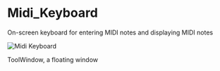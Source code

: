 # Midi_Keyboard
On-screen keyboard for entering MIDI notes and displaying MIDI notes




![Midi Keyboard](https://user-images.githubusercontent.com/88147904/136775248-fbb50008-694f-45ff-9c71-69b9d50da4b4.png)

ToolWindow, a floating window